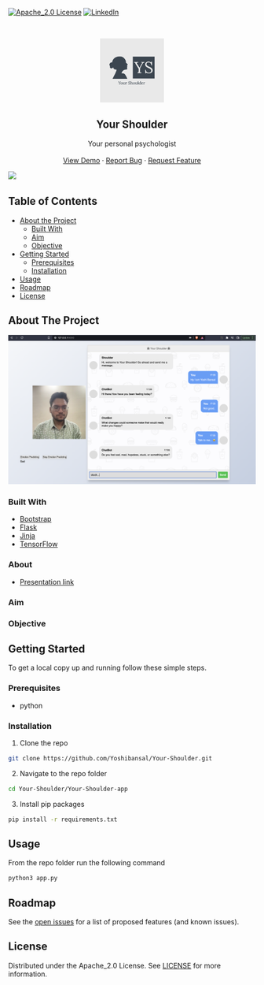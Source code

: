 [![Apache_2.0 License][license-shield]][license-url]
[![LinkedIn][linkedin-shield]][linkedin-url]



<br />
<p align="center">
  <a href="https://github.com/Yoshibansal/Your-Shoulder">
    <img src="assets/images/logo.png" alt="Logo" width="130" height="130">
  </a>

  <h2 align="center">Your Shoulder</h2>

  <p align="center">
    Your personal psychologist
    <br />
    <br />
    <a href="https://github.com/Yoshibansal/Your-Shoulder">View Demo</a>
    ·
    <a href="https://github.com/Yoshibansal/Your-Shoulder/issues">Report Bug</a>
    ·
    <a href="https://github.com/Yoshibansal/Your-Shoulder/issues">Request Feature</a>
  </p>
</p>

<a href = "https://github.com/Yoshibansal/Your-Shoulder/graphs/contributors">
  <img src = "https://contrib.rocks/image?repo=Yoshibansal/Your-Shoulder"/>
</a>

## Table of Contents

* [About the Project](#about-the-project)
  * [Built With](#built-with)
  * [Aim](#aim)
  * [Objective](#objective)
* [Getting Started](#getting-started)
  * [Prerequisites](#prerequisites)
  * [Installation](#installation)
* [Usage](#usage)
* [Roadmap](#roadmap)
* [License](#license)



## About The Project

![product-screenshot]


### Built With

* [Bootstrap](https://getbootstrap.com/)
* [Flask](https://flask.palletsprojects.com/)
* [Jinja](https://jinja.palletsprojects.com/)
* [TensorFlow](https://www.tensorflow.org/)

### About
* [Presentation link](https://www.canva.com/design/DAFKiYzyOW4/EBAXzK6smw2MjFizmftyMA/view?utm_content=DAFKiYzyOW4&utm_campaign=designshare&utm_medium=link&utm_source=publishsharelink)

### Aim


### Objective


## Getting Started

To get a local copy up and running follow these simple steps.

### Prerequisites

* python


### Installation

1. Clone the repo
```sh
git clone https://github.com/Yoshibansal/Your-Shoulder.git
```
2. Navigate to the repo folder
```sh
cd Your-Shoulder/Your-Shoulder-app
```
3. Install pip packages
```sh
pip install -r requirements.txt
```



## Usage

From the repo folder run the following command
```sh
python3 app.py
```



## Roadmap

See the [open issues](https://github.com/Yoshibansal/Your-Shoulder/issues) for a list of proposed features (and known issues).



## License

Distributed under the Apache_2.0 License. See [LICENSE](https://github.com/Yoshibansal/Your-Shoulder/blob/master/LICENSE) for more information.



<!-- MARKDOWN LINKS & IMAGES -->
[license-shield]: https://img.shields.io/badge/License-Apache_2.0-blue.svg
[license-url]: https://github.com/Yoshibansal/Your-Shoulder/blob/master/LICENSE
[linkedin-shield]: https://img.shields.io/badge/-LinkedIn-black.svg?style=flat-square&logo=linkedin&colorB=555
[linkedin-url]: https://www.linkedin.com/in/yoshi-bansal-404aa218b/
[product-screenshot]: assets/images/About.png
